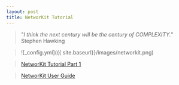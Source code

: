 ```yaml
---
layout: post
title: NetworKit Tutorial
---
```


> "*I think the next century will be the century of COMPLEXITY.*"  
                                       Stephen Hawking
 

>![_config.yml]({{ site.baseurl}}/images/networkit.png)

> [NetworKit Tutorial Part 1](http://nbviewer.ipython.org/gist/melvincabatuan/c5285d064578cdb7e8ee "NetworKit Tutorial Part 1") 

> [NetworKit User Guide](http://nbviewer.ipython.org/gist/melvincabatuan/8f3fe26169e3c7e3ceae "NetworKit User Guide")
